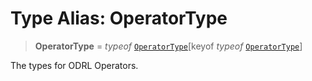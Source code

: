 # Type Alias: OperatorType

> **OperatorType** = *typeof* [`OperatorType`](../variables/OperatorType.md)\[keyof *typeof* [`OperatorType`](../variables/OperatorType.md)\]

The types for ODRL Operators.
